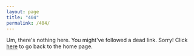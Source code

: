 ```yaml
---
layout: page
title: "404"
permalink: /404/
---
```


Um, there's nothing here. You might've followed a dead link. Sorry! Click [here](/) to go back to the home page.
